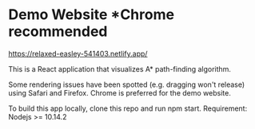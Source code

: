 # Demo Website  *Chrome recommended
https://relaxed-easley-541403.netlify.app/


This is a React application that visualizes A* path-finding algorithm.

Some rendering issues have been spotted (e.g. dragging won't release) using Safari and Firefox.
Chrome is preferred for the demo website.

To build this app locally, clone this repo and run npm start.
Requirement: 
Nodejs >= 10.14.2
